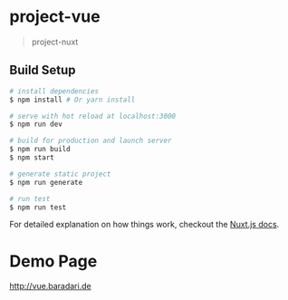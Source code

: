 # project-vue

> project-nuxt

## Build Setup

``` bash
# install dependencies
$ npm install # Or yarn install

# serve with hot reload at localhost:3000
$ npm run dev

# build for production and launch server
$ npm run build
$ npm start

# generate static project
$ npm run generate

# run test
$ npm run test
```

For detailed explanation on how things work, checkout the [Nuxt.js docs](https://github.com/nuxt/nuxt.js).

# Demo Page

http://vue.baradari.de
